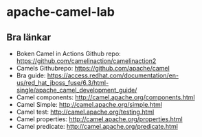 # apache-camel-lab

## Bra länkar ##
* Boken Camel in Actions Github repo: https://github.com/camelinaction/camelinaction2
* Camels Githubrepo: https://github.com/apache/camel
* Bra guide: https://access.redhat.com/documentation/en-us/red_hat_jboss_fuse/6.3/html-single/apache_camel_development_guide/
* Camel components: http://camel.apache.org/components.html 
* Camel Simple: http://camel.apache.org/simple.html
* Camel test: http://camel.apache.org/testing.html
* Camel properties: http://camel.apache.org/properties.html
* Camel predicate: http://camel.apache.org/predicate.html
